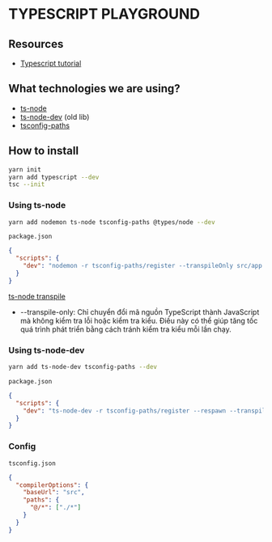 # TYPESCRIPT PLAYGROUND

## Resources

- [Typescript tutorial](https://www.typescripttutorial.net)

## What technologies we are using?

- [ts-node](https://www.npmjs.com/package/ts-node)
- [ts-node-dev](https://www.npmjs.com/package/ts-node-dev) (old lib)
- [tsconfig-paths](https://www.npmjs.com/package/tsconfig-paths)

## How to install

```bash
yarn init
yarn add typescript --dev
tsc --init
```

### Using ts-node

```bash
yarn add nodemon ts-node tsconfig-paths @types/node --dev
```

`package.json`

```json
{
  "scripts": {
    "dev": "nodemon -r tsconfig-paths/register --transpileOnly src/app.ts"
  }
}
```

[ts-node transpile](https://www.npmjs.com/package/ts-node#transpileonly)

- --transpile-only: Chỉ chuyển đổi mã nguồn TypeScript thành JavaScript mà không kiểm tra lỗi hoặc kiểm tra kiểu. Điều này có thể giúp tăng tốc quá trình phát triển bằng cách tránh kiểm tra kiểu mỗi lần chạy.

### Using ts-node-dev

```bash
yarn add ts-node-dev tsconfig-paths --dev
```

`package.json`

```json
{
  "scripts": {
    "dev": "ts-node-dev -r tsconfig-paths/register --respawn --transpile-only src/app.ts"
  }
}
```

### Config

`tsconfig.json`

```json
{
  "compilerOptions": {
    "baseUrl": "src",
    "paths": {
      "@/*": ["./*"]
    }
  }
}
```
